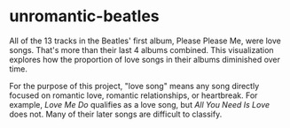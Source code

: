 # unromantic-beatles

All of the 13 tracks in the Beatles' first album, Please Please Me, were love songs.
That's more than their last 4 albums combined. This visualization explores how the proportion of love songs in their albums diminished over time.

For the purpose of this project, "love song" means any song directly focused on romantic love, romantic relationships, or heartbreak. For example, *Love Me Do* qualifies as a love song, but *All You Need Is Love* does not. Many of their later songs are difficult to classify.

